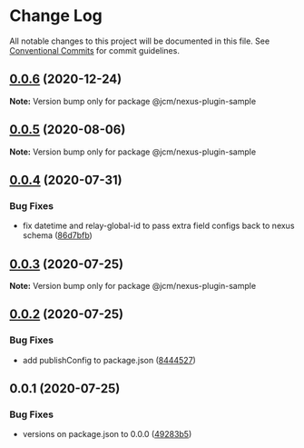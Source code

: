# Change Log

All notable changes to this project will be documented in this file.
See [Conventional Commits](https://conventionalcommits.org) for commit guidelines.

## [0.0.6](https://github.com/JCMais/nexus-plugins/compare/@jcm/nexus-plugin-sample@0.0.5...@jcm/nexus-plugin-sample@0.0.6) (2020-12-24)

**Note:** Version bump only for package @jcm/nexus-plugin-sample

## [0.0.5](https://github.com/JCMais/nexus-plugins/compare/@jcm/nexus-plugin-sample@0.0.4...@jcm/nexus-plugin-sample@0.0.5) (2020-08-06)

**Note:** Version bump only for package @jcm/nexus-plugin-sample

## [0.0.4](https://github.com/JCMais/nexus-plugins/compare/@jcm/nexus-plugin-sample@0.0.3...@jcm/nexus-plugin-sample@0.0.4) (2020-07-31)

### Bug Fixes

- fix datetime and relay-global-id to pass extra field configs back to nexus schema ([86d7bfb](https://github.com/JCMais/nexus-plugins/commit/86d7bfb5b0d3e9fecfd0ad5b59c16c9821a07817))

## [0.0.3](https://github.com/JCMais/nexus-plugins/compare/@jcm/nexus-plugin-sample@0.0.2...@jcm/nexus-plugin-sample@0.0.3) (2020-07-25)

**Note:** Version bump only for package @jcm/nexus-plugin-sample

## [0.0.2](https://github.com/JCMais/nexus-plugins/compare/@jcm/nexus-plugin-sample@0.0.1...@jcm/nexus-plugin-sample@0.0.2) (2020-07-25)

### Bug Fixes

- add publishConfig to package.json ([8444527](https://github.com/JCMais/nexus-plugins/commit/8444527c32502e5b91369035cf68e8fa44366d6b))

## 0.0.1 (2020-07-25)

### Bug Fixes

- versions on package.json to 0.0.0 ([49283b5](https://github.com/JCMais/nexus-plugins/commit/49283b521f7dc14ea877f96b4e60665d890b736b))

